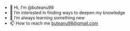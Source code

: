 - 👋 Hi, I’m @buteanu98
- 👀 I’m interested in finding ways to deepen my knowledge
- 🌱 I’m always learning something new
- 📫 How to reach me buteanu98@gmail.com

